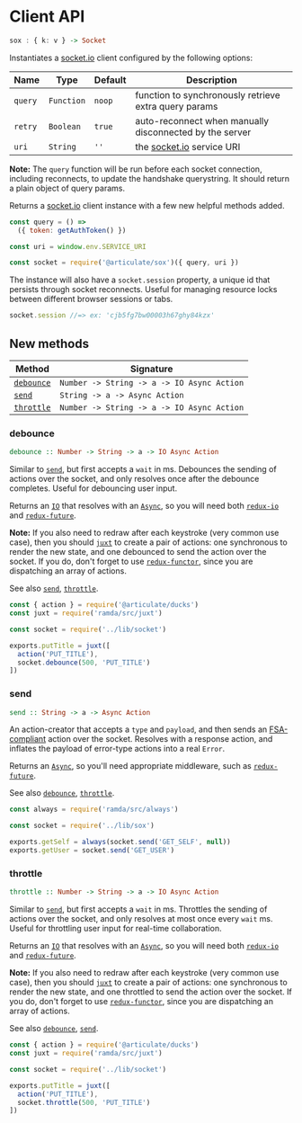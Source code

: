 # Client API

```haskell
sox : { k: v } -> Socket
```

Instantiates a [socket.io](https://socket.io/) client configured by the following options:

| Name | Type | Default | Description |
| ---- | ---- | ------- | ----------- |
| `query` | `Function` | `noop` | function to synchronously retrieve extra query params |
| `retry` | `Boolean` | `true` | auto-reconnect when manually disconnected by the server |
| `uri` | `String` | `''` | the [socket.io](https://socket.io/) service URI |

**Note:** The `query` function will be run before each socket connection, including reconnects, to update the handshake querystring.  It should return a plain object of query params.

Returns a [socket.io](https://socket.io/) client instance with a few new helpful methods added.

```js
const query = () =>
  ({ token: getAuthToken() })

const uri = window.env.SERVICE_URI

const socket = require('@articulate/sox')({ query, uri })
```

The instance will also have a `socket.session` property, a unique id that persists through socket reconnects.  Useful for managing resource locks between different browser sessions or tabs.

```js
socket.session //=> ex: 'cjb5fg7bw00003h67ghy84kzx'
```

## New methods

| Method | Signature |
| ------ | --------- |
| [`debounce`](#debounce) | `Number -> String -> a -> IO Async Action` |
| [`send`](#send) | `String -> a -> Async Action` |
| [`throttle`](#throttle) | `Number -> String -> a -> IO Async Action` |

### debounce

```haskell
debounce :: Number -> String -> a -> IO Async Action
```

Similar to [`send`](#send), but first accepts a `wait` in ms.  Debounces the sending of actions over the socket, and only resolves once after the debounce completes.  Useful for debouncing user input.

Returns an [`IO`](https://github.com/evilsoft/crocks#crocks) that resolves with an [`Async`](https://github.com/evilsoft/crocks#crocks), so you will need both [`redux-io`](https://www.npmjs.com/package/redux-io) and [`redux-future`](https://www.npmjs.com/package/redux-future).

**Note:** If you also need to redraw after each keystroke (very common use case), then you should [`juxt`](http://devdocs.io/ramda/index#juxt) to create a pair of actions: one synchronous to render the new state, and one debounced to send the action over the socket.  If you do, don't forget to use [`redux-functor`](https://www.npmjs.com/package/redux-functor), since you are dispatching an array of actions.

See also [`send`](#send), [`throttle`](#throttle).

```js
const { action } = require('@articulate/ducks')
const juxt = require('ramda/src/juxt')

const socket = require('../lib/socket')

exports.putTitle = juxt([
  action('PUT_TITLE'),
  socket.debounce(500, 'PUT_TITLE')
])
```

### send

```haskell
send :: String -> a -> Async Action
```

An action-creator that accepts a `type` and `payload`, and then sends an [FSA-compliant](https://github.com/acdlite/flux-standard-action) action over the socket.  Resolves with a response action, and inflates the payload of error-type actions into a real `Error`.

Returns an [`Async`](https://github.com/evilsoft/crocks#crocks), so you'll need appropriate middleware, such as [`redux-future`](https://www.npmjs.com/package/redux-future).

See also [`debounce`](#debounce), [`throttle`](#throttle).

```js
const always = require('ramda/src/always')

const socket = require('../lib/sox')

exports.getSelf = always(socket.send('GET_SELF', null))
exports.getUser = socket.send('GET_USER')
```

### throttle

```haskell
throttle :: Number -> String -> a -> IO Async Action
```

Similar to [`send`](#send), but first accepts a `wait` in ms.  Throttles the sending of actions over the socket, and only resolves at most once every `wait` ms.  Useful for throttling user input for real-time collaboration.

Returns an [`IO`](https://github.com/evilsoft/crocks#crocks) that resolves with an [`Async`](https://github.com/evilsoft/crocks#crocks), so you will need both [`redux-io`](https://www.npmjs.com/package/redux-io) and [`redux-future`](https://www.npmjs.com/package/redux-future).

**Note:** If you also need to redraw after each keystroke (very common use case), then you should [`juxt`](http://devdocs.io/ramda/index#juxt) to create a pair of actions: one synchronous to render the new state, and one throttled to send the action over the socket.  If you do, don't forget to use [`redux-functor`](https://www.npmjs.com/package/redux-functor), since you are dispatching an array of actions.

See also [`debounce`](#debounce), [`send`](#send).

```js
const { action } = require('@articulate/ducks')
const juxt = require('ramda/src/juxt')

const socket = require('../lib/socket')

exports.putTitle = juxt([
  action('PUT_TITLE'),
  socket.throttle(500, 'PUT_TITLE')
])
```
